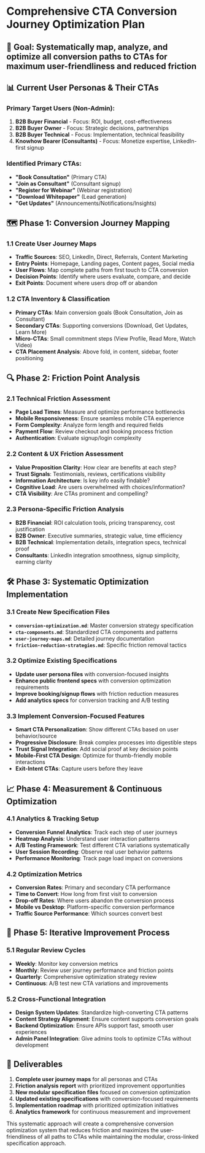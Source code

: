 # Comprehensive CTA Conversion Journey Optimization Plan

## 🎯 **Goal**: Systematically map, analyze, and optimize all conversion paths to CTAs for maximum user-friendliness and reduced friction

## 📊 **Current User Personas & Their CTAs**

### **Primary Target Users (Non-Admin)**:
1. **B2B Buyer Financial** - Focus: ROI, budget, cost-effectiveness
2. **B2B Buyer Owner** - Focus: Strategic decisions, partnerships  
3. **B2B Buyer Technical** - Focus: Implementation, technical feasibility
4. **Knowhow Bearer (Consultants)** - Focus: Monetize expertise, LinkedIn-first signup

### **Identified Primary CTAs**:
- **"Book Consultation"** (Primary CTA)
- **"Join as Consultant"** (Consultant signup)
- **"Register for Webinar"** (Webinar registration)
- **"Download Whitepaper"** (Lead generation)
- **"Get Updates"** (Announcements/Notifications/Insights)

## 🗺️ **Phase 1: Conversion Journey Mapping**

### **1.1 Create User Journey Maps**
- **Traffic Sources**: SEO, LinkedIn, Direct, Referrals, Content Marketing
- **Entry Points**: Homepage, Landing pages, Content pages, Social media
- **User Flows**: Map complete paths from first touch to CTA conversion
- **Decision Points**: Identify where users evaluate, compare, and decide
- **Exit Points**: Document where users drop off or abandon

### **1.2 CTA Inventory & Classification**
- **Primary CTAs**: Main conversion goals (Book Consultation, Join as Consultant)
- **Secondary CTAs**: Supporting conversions (Download, Get Updates, Learn More)
- **Micro-CTAs**: Small commitment steps (View Profile, Read More, Watch Video)
- **CTA Placement Analysis**: Above fold, in content, sidebar, footer positioning

## 🔍 **Phase 2: Friction Point Analysis**

### **2.1 Technical Friction Assessment**
- **Page Load Times**: Measure and optimize performance bottlenecks
- **Mobile Responsiveness**: Ensure seamless mobile CTA experience
- **Form Complexity**: Analyze form length and required fields
- **Payment Flow**: Review checkout and booking process friction
- **Authentication**: Evaluate signup/login complexity

### **2.2 Content & UX Friction Assessment**
- **Value Proposition Clarity**: How clear are benefits at each step?
- **Trust Signals**: Testimonials, reviews, certifications visibility
- **Information Architecture**: Is key info easily findable?
- **Cognitive Load**: Are users overwhelmed with choices/information?
- **CTA Visibility**: Are CTAs prominent and compelling?

### **2.3 Persona-Specific Friction Analysis**
- **B2B Financial**: ROI calculation tools, pricing transparency, cost justification
- **B2B Owner**: Executive summaries, strategic value, time efficiency
- **B2B Technical**: Implementation details, integration specs, technical proof
- **Consultants**: LinkedIn integration smoothness, signup simplicity, earning clarity

## 🛠️ **Phase 3: Systematic Optimization Implementation**

### **3.1 Create New Specification Files**
- **`conversion-optimization.md`**: Master conversion strategy specification
- **`cta-components.md`**: Standardized CTA components and patterns
- **`user-journey-maps.md`**: Detailed journey documentation
- **`friction-reduction-strategies.md`**: Specific friction removal tactics

### **3.2 Optimize Existing Specifications**
- **Update user persona files** with conversion-focused insights
- **Enhance public frontend specs** with conversion optimization requirements
- **Improve booking/signup flows** with friction reduction measures
- **Add analytics specs** for conversion tracking and A/B testing

### **3.3 Implement Conversion-Focused Features**
- **Smart CTA Personalization**: Show different CTAs based on user behavior/source
- **Progressive Disclosure**: Break complex processes into digestible steps
- **Trust Signal Integration**: Add social proof at key decision points
- **Mobile-First CTA Design**: Optimize for thumb-friendly mobile interactions
- **Exit-Intent CTAs**: Capture users before they leave

## 📈 **Phase 4: Measurement & Continuous Optimization**

### **4.1 Analytics & Tracking Setup**
- **Conversion Funnel Analytics**: Track each step of user journeys
- **Heatmap Analysis**: Understand user interaction patterns
- **A/B Testing Framework**: Test different CTA variations systematically
- **User Session Recording**: Observe real user behavior patterns
- **Performance Monitoring**: Track page load impact on conversions

### **4.2 Optimization Metrics**
- **Conversion Rates**: Primary and secondary CTA performance
- **Time to Convert**: How long from first visit to conversion
- **Drop-off Rates**: Where users abandon the conversion process
- **Mobile vs Desktop**: Platform-specific conversion performance
- **Traffic Source Performance**: Which sources convert best

## 🔄 **Phase 5: Iterative Improvement Process**

### **5.1 Regular Review Cycles**
- **Weekly**: Monitor key conversion metrics
- **Monthly**: Review user journey performance and friction points
- **Quarterly**: Comprehensive optimization strategy review
- **Continuous**: A/B test new CTA variations and improvements

### **5.2 Cross-Functional Integration**
- **Design System Updates**: Standardize high-converting CTA patterns
- **Content Strategy Alignment**: Ensure content supports conversion goals
- **Backend Optimization**: Ensure APIs support fast, smooth user experiences
- **Admin Panel Integration**: Give admins tools to optimize CTAs without development

## 📝 **Deliverables**

1. **Complete user journey maps** for all personas and CTAs
2. **Friction analysis report** with prioritized improvement opportunities
3. **New modular specification files** focused on conversion optimization
4. **Updated existing specifications** with conversion-focused requirements
5. **Implementation roadmap** with prioritized optimization initiatives
6. **Analytics framework** for continuous measurement and improvement

This systematic approach will create a comprehensive conversion optimization system that reduces friction and maximizes the user-friendliness of all paths to CTAs while maintaining the modular, cross-linked specification approach.